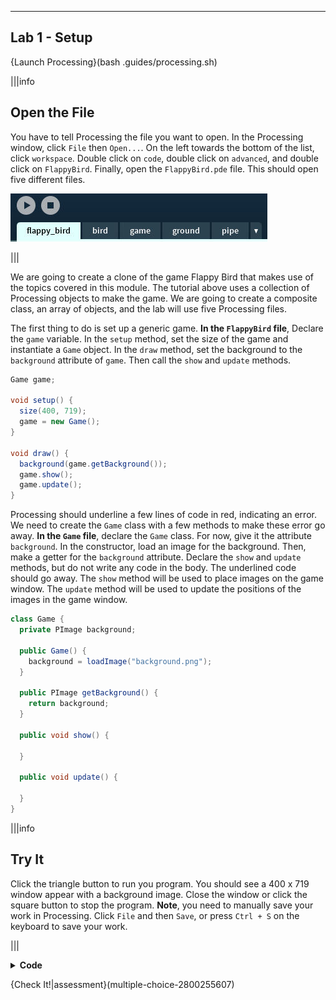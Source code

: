 ----------

## Lab 1 - Setup

{Launch Processing}(bash .guides/processing.sh)

|||info
## Open the File
You have to tell Processing the file you want to open. In the Processing window, click `File` then `Open...`. On the left towards the bottom of the list, click `workspace`. Double click on `code`, double click on `advanced`, and double click on `FlappyBird`. Finally, open the `FlappyBird.pde` file. This should open five different files.

![Processing IDE with all of the game files open in separate tabs](.guides/img/advanced/files.png)

|||

We are going to create a clone of the game Flappy Bird that makes use of the topics covered in this module. The tutorial above uses a collection of Processing objects to make the game. We are going to create a composite class, an array of objects, and the lab will use five Processing files.

The first thing to do is set up a generic game. **In the `FlappyBird` file**, Declare the `game` variable. In the `setup` method, set the size of the game and instantiate a `Game` object. In the `draw` method, set the background to the `background` attribute of `game`. Then call the `show` and `update` methods.

```java
Game game;

void setup() {
  size(400, 719);
  game = new Game();
}

void draw() {
  background(game.getBackground());
  game.show();
  game.update();
}
```

Processing should underline a few lines of code in red, indicating an error. We need to create the `Game` class with a few methods to make these error go away. **In the `Game` file**, declare the `Game` class. For now, give it the attribute `background`. In the constructor, load an image for the background. Then, make a getter for the `background` attribute. Declare the `show` and `update` methods, but do not write any code in the body. The underlined code should go away. The `show` method will be used to place images on the game window. The `update` method will be used to update the positions of the images in the game window.

```java
class Game {
  private PImage background;

  public Game() {
    background = loadImage("background.png");
  }

  public PImage getBackground() {
    return background;
  }
  
  public void show() {
    
  }
  
  public void update() {
    
  }
}
```

|||info
## Try It
Click the triangle button to run you program. You should see a 400 x 719 window appear with a background image. Close the window or click the square button to stop the program. **Note**, you need to manually save your work in Processing. Click `File` and then `Save`, or press `Ctrl + S` on the keyboard to save your work.

|||

<details>
  <summary><strong>Code</strong></summary>
  Your code should look like this:
  
  ### `FlappyBird` File
  
  ```java
  Game game;

  void setup() {
    size(400, 719);
    game = new Game();
  }

  void draw() {
    background(game.getBackground());
    game.show();
    game.update();
  }
  ```
  
  ### `Game` File
  
  ```java
  class Game {
    private PImage background;

    public Game() {
      background = loadImage("background.png");
    }

    public PImage getBackground() {
      return background;
    }

    public void show() {

    }

    public void update() {

    }
  }
  ```
  
</details>

{Check It!|assessment}(multiple-choice-2800255607)
